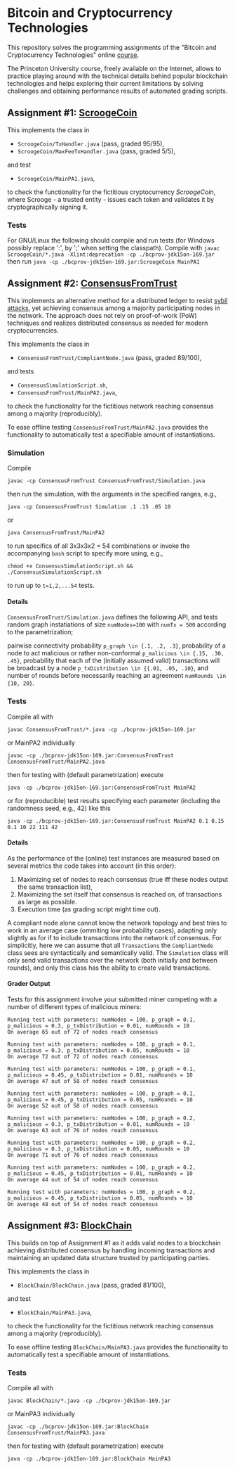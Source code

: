 # Bitcoin and Cryptocurrency Technologies
This repository solves the programming assignments of the "Bitcoin and Cryptocurrency Technologies" online [course](https://www.coursera.org/learn/cryptocurrency).

The Princeton University course, freely available on the Internet, allows to practice playing around with the technical details behind popular blockchain technologies and helps exploring their current limitations by solving challenges and obtaining performance results of automated grading scripts.


## Assignment #1: [ScroogeCoin](./ScroogeCoin/Assignment1.pdf)
This implements the class in

 - `ScroogeCoin/TxHandler.java` (pass, graded 95/95),
 - `ScroogeCoin/MaxFeeTxHandler.java` (pass, graded 5/5),

and test

 - `ScroogeCoin/MainPA1.java`,
 
to check the functionality for the fictitious cryptocurrency *ScroogeCoin*, where Scrooge - a trusted entity - issues each token and validates it by cryptographically signing it.


### Tests
For GNU/Linux the following should compile and run tests (for Windows possibly replace ':', by ';' when setting the classpath).
Compile with
`javac ScroogeCoin/*.java -Xlint:deprecation -cp ./bcprov-jdk15on-169.jar`
then run
`java -cp ./bcprov-jdk15on-169.jar:ScroogeCoin MainPA1`


## Assignment #2: [ConsensusFromTrust](./ConsensusFromTrust/Assignment2.pdf)
This implements an alternative method for a distributed ledger to resist [sybil attacks](https://en.wikipedia.org/wiki/Sybil_attack), yet achieving consensus among a majority participating nodes in the network. The approach does not rely on proof-of-work (PoW) techniques and realizes distributed consensus as needed for modern cryptocurrencies.

This implements the class in

- `ConsensusFromTrust/CompliantNode.java` (pass, graded 89/100),

and tests
 
- `ConsensusSimulationScript.sh`,
- `ConsensusFromTrust/MainPA2.java`,
 
to check the functionality for the fictitious network reaching consensus among a majority (reproducibly).

To ease offline testing 
`ConsensusFromTrust/MainPA2.java` provides the functionality to automatically test a specifiable amount of instantiations.


### Simulation
Compile

`javac -cp ConsensusFromTrust ConsensusFromTrust/Simulation.java`

then run the simulation, with the arguments in the specified ranges, e.g.,

`java -cp ConsensusFromTrust Simulation .1 .15 .05 10`

or

`java ConsensusFromTrust/MainPA2`

to run specifics of all 3x3x3x2 = 54 combinations or invoke the accompanying `bash` script to specify more using, e.g.,

`chmod +x ConsensusSimulationScript.sh && ./ConsensusSimulationScript.sh`

to run up to `t=1,2,...54` tests.


#### Details
`ConsensusFromTrust/Simulation.java` defines the following API, and tests random graph instatiations of size `numNodes=100` with `numTx = 500` according to the parametrization;

pairwise connectivity probability `p_graph \in {.1, .2, .3}`,
probability of a node to act malicious or rather non-conformal `p_malicious \in {.15, .30, .45}`,
probability that each of the (initially assumed valid) transactions will be broadcast by a node `p_txDistribution \in {{.01, .05, .10}`, and 
number of rounds before necessarily reaching an agreement `numRounds \in {10, 20}`.


### Tests
Compile all with

`javac ConsensusFromTrust/*.java -cp ./bcprov-jdk15on-169.jar`

or MainPA2 individually

`javac -cp ./bcprov-jdk15on-169.jar:ConsensusFromTrust ConsensusFromTrust/MainPA2.java`

then for testing with (default parametrization) execute

`java -cp ./bcprov-jdk15on-169.jar:ConsensusFromTrust MainPA2`

or for (reproducible) test results specifying each parameter (including the randomness seed, e.g., 42) like this

`java -cp ./bcprov-jdk15on-169.jar:ConsensusFromTrust MainPA2 0.1 0.15 0.1 10 22 111 42`


#### Details
As the performance of the (online) test instances are measured based on several metrics the code takes into account (in this order):

1. Maximizing set of nodes to reach consensus (true iff these nodes output the same transaction list), 
2. Maximizing the set itself that consensus is reached on,
of transactions as large as possible.
3. Execution time (as grading script might time out).

A compliant node alone cannot know the network topology and best tries to work in an average case (ommiting low probability cases), adapting only slightly as for if to include transactions into the network of consensus.
For simplicitly, here we can assume that all `Transactions` the `CompliantNode` class sees are syntactically and semantically valid.
The `Simulation` class will only send valid transactions over the network (both initially and between rounds), and only this class has the ability to create valid transactions.


#### Grader Output
Tests for this assignment involve your submitted miner competing with a number of different types of malicious miners:

	Running test with parameters: numNodes = 100, p_graph = 0.1, p_malicious = 0.3, p_txDistribution = 0.01, numRounds = 10
	On average 65 out of 72 of nodes reach consensus
	
	Running test with parameters: numNodes = 100, p_graph = 0.1, p_malicious = 0.3, p_txDistribution = 0.05, numRounds = 10
	On average 72 out of 72 of nodes reach consensus
	
	Running test with parameters: numNodes = 100, p_graph = 0.1, p_malicious = 0.45, p_txDistribution = 0.01, numRounds = 10
	On average 47 out of 58 of nodes reach consensus
	
	Running test with parameters: numNodes = 100, p_graph = 0.1, p_malicious = 0.45, p_txDistribution = 0.05, numRounds = 10
	On average 52 out of 58 of nodes reach consensus
	
	Running test with parameters: numNodes = 100, p_graph = 0.2, p_malicious = 0.3, p_txDistribution = 0.01, numRounds = 10
	On average 63 out of 76 of nodes reach consensus
	
	Running test with parameters: numNodes = 100, p_graph = 0.2, p_malicious = 0.3, p_txDistribution = 0.05, numRounds = 10
	On average 71 out of 76 of nodes reach consensus
	
	Running test with parameters: numNodes = 100, p_graph = 0.2, p_malicious = 0.45, p_txDistribution = 0.01, numRounds = 10
	On average 44 out of 54 of nodes reach consensus
	
	Running test with parameters: numNodes = 100, p_graph = 0.2, p_malicious = 0.45, p_txDistribution = 0.05, numRounds = 10
	On average 48 out of 54 of nodes reach consensus
	
	


## Assignment #3: [BlockChain](./BlockChain/Assignment3.pdf)
This builds on top of Assignment #1 as it adds valid nodes to a blockchain achieving distributed consensus by handling incoming transactions and maintaining an updated data structure trusted by participating parties.

This implements the class in

- `BlockChain/BlockChain.java` (pass, graded 81/100),

and test
 
- `BlockChain/MainPA3.java`,
 
to check the functionality for the fictitious network reaching consensus among a majority (reproducibly).

To ease offline testing 
`BlockChain/MainPA3.java` provides the functionality to automatically test a specifiable amount of instantiations.


### Tests
Compile all with

`javac BlockChain/*.java -cp ./bcprov-jdk15on-169.jar`

or MainPA3 individually

`javac -cp ./bcprov-jdk15on-169.jar:BlockChain ConsensusFromTrust/MainPA3.java`

then for testing with (default parametrization) execute

`java -cp ./bcprov-jdk15on-169.jar:BlockChain MainPA3`